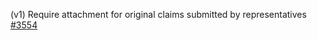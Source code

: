(v1) Require attachment for original claims submitted by representatives [#3554](https://github.com/department-of-veterans-affairs/vets-api/pull/3554)
